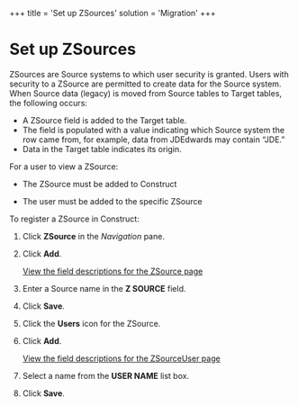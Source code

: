 +++
title = 'Set up ZSources'
solution = 'Migration'
+++

# Set up ZSources

ZSources are Source systems to which user security is granted. Users
with security to a ZSource are permitted to create data for the Source
system. When Source data (legacy) is moved from Source tables to Target
tables, the following occurs:

  - A ZSource field is added to the Target table.
  - The field is populated with a value indicating which Source system
    the row came from, for example, data from JDEdwards may contain
    “JDE.”
  - Data in the Target table indicates its origin.

For a user to view a ZSource:

  - The ZSource must be added to Construct

  - The user must be added to the specific ZSource

To register a ZSource in Construct:

1.  Click **ZSource** in the *Navigation* pane.

2.  Click **Add**.
    
    [View the field descriptions for the ZSource
    page](../Page_Desc/Z_Source)

3.  Enter a Source name in the **Z SOURCE** field.

4.  Click **Save**.

5.  Click the **Users** icon for the ZSource.

6.  Click **Add**.
    
    [View the field descriptions for the ZSourceUser
    page](../Page_Desc/ZSourceUser)

7.  Select a name from the **USER NAME** list box.

8.  Click **Save**.
